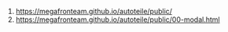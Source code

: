 1. <https://megafronteam.github.io/autoteile/public/>
2. <https://megafronteam.github.io/autoteile/public/00-modal.html>